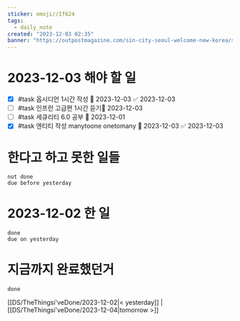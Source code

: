 ```yaml
---
sticker: emoji//1f624
tags:
  - daily_note
created: "2023-12-03 02:35"
banner: "https://outpostmagazine.com/sin-city-seoul-welcome-new-korea/seoul-skyline-photo/"
---
```


# 2023-12-03 해야 할 일

- [x] #task 옵시디언 1시간 작성 📅 2023-12-03 ✅ 2023-12-03
- [ ] #task 인프런 고급편 1시간 듣기📅 2023-12-03
- [ ] #task 세큐리티 6.0 공부 📅 2023-12-01
- [x] #task 엔티티 작성 manytoone onetomany 📅 2023-12-03 ✅ 2023-12-03
# 한다고 하고 못한 일들
```tasks
not done
due before yesterday
```
# 2023-12-02 한 일
```tasks
done
due on yesterday
```
# 지금까지 완료했던거 
```tasks
done
```
[[DS/TheThingsi'veDone/2023-12-02|< yesterday]] | [[DS/TheThingsi'veDone/2023-12-04|tomorrow >]]